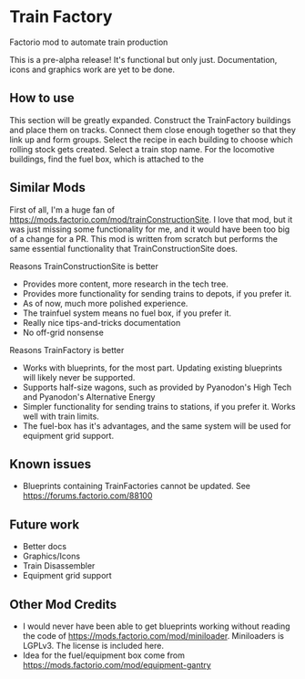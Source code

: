 # Train Factory
Factorio mod to automate train production

This is a pre-alpha release! It's functional but only just. Documentation, icons and graphics work are yet to be done.

## How to use
This section will be greatly expanded.
Construct the TrainFactory buildings and place them on tracks. Connect them close enough together so that they link up and form groups.
Select the recipe in each building to choose which rolling stock gets created. Select a train stop name.
For the locomotive buildings, find the fuel box, which is attached to the

## Similar Mods
First of all, I'm a huge fan of https://mods.factorio.com/mod/trainConstructionSite. I love that mod, but it was just missing some functionality for me,
and it would have been too big of a change for a PR.
This mod is written from scratch but performs the same essential functionality that TrainConstructionSite does.

Reasons TrainConstructionSite is better

* Provides more content, more research in the tech tree.
* Provides more functionality for sending trains to depots, if you prefer it.
* As of now, much more polished experience.
* The trainfuel system means no fuel box, if you prefer it.
* Really nice tips-and-tricks documentation
* No off-grid nonsense

Reasons TrainFactory is better

* Works with blueprints, for the most part. Updating existing blueprints will likely never be supported.
* Supports half-size wagons, such as provided by Pyanodon's High Tech and Pyanodon's Alternative Energy
* Simpler functionality for sending trains to stations, if you prefer it. Works well with train limits.
* The fuel-box has it's advantages, and the same system will be used for equipment grid support.

## Known issues
* Blueprints containing TrainFactories cannot be updated. See https://forums.factorio.com/88100

## Future work
* Better docs
* Graphics/Icons
* Train Disassembler
* Equipment grid support

## Other Mod Credits
* I would never have been able to get blueprints working without reading the code of https://mods.factorio.com/mod/miniloader. Miniloaders is LGPLv3. The license is included here.
* Idea for the fuel/equipment box come from https://mods.factorio.com/mod/equipment-gantry
